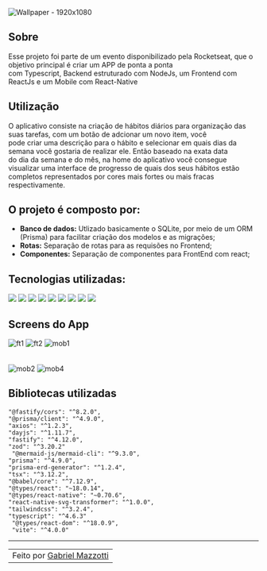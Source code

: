 ![Wallpaper - 1920x1080](https://user-images.githubusercontent.com/70278577/213954462-e02f7082-4cb2-4f5c-98f2-9057a9dcfe56.png)


## Sobre

Esse projeto foi parte de um evento disponibilizado pela Rocketseat, que o objetivo principal é criar um APP de ponta a ponta<br>
com Typescript, Backend estruturado com NodeJs, um Frontend com ReactJs e um Mobile com React-Native

## Utilização

O aplicativo consiste na criação de hábitos diários para organização das suas tarefas, com um botão de adcionar um novo item, você<br>
pode criar uma descrição para o hábito e selecionar em quais dias da semana você gostaria de realizar ele. Então baseado na exata data<br>
do dia da semana e do mês, na home do aplicativo você consegue visualizar uma interface de progresso de quais dos seus hábitos estão completos
representados por cores mais fortes ou mais fracas respectivamente.

## O projeto é composto por:

- **Banco de dados:** Utlizado basicamente o SQLite, por meio de um ORM (Prisma) para facilitar criação dos modelos e as migrações;
- **Rotas:** Separação de rotas para as requisões no Frontend;
- **Componentes:** Separação de componentes para FrontEnd com react;

## Tecnologias utilizadas:

<div>
    <img src="https://img.shields.io/badge/ReactJs-E34F26?style=for-the-badge&logo=reactjs&logoColor=white" />
    <img src="https://img.shields.io/badge/TailwindCss-1572B6?style=for-the-badge&logo=tailwindcss&logoColor=white" />
    <img src="https://img.shields.io/badge/typescript-F7DF1E?style=for-the-badge&logo=typescript&logoColor=black" /> 
    <img src="https://img.shields.io/badge/nodejs-339933?style=for-the-badge&logo=nodejs&logoColor=black" /> 
    <img src="https://img.shields.io/badge/ReactNative-FFF?style=for-the-badge&logo=reactnative&logoColor=black" /> 
    <img src="https://img.shields.io/badge/ViteJs-E34F26?style=for-the-badge&logo=vitejs&logoColor=white" />
    <img src="https://img.shields.io/badge/Prisma-1572B6?style=for-the-badge&logo=prisma&logoColor=white" />
    <img src="https://img.shields.io/badge/Fastify-F7DF1E?style=for-the-badge&logo=Fastify&logoColor=black" /> 
    <img src="https://img.shields.io/badge/Expo-339933?style=for-the-badge&logo=Expo&logoColor=black" /> 
    
  
          
          
</div>

## Screens do App <br>
![ft1](https://user-images.githubusercontent.com/70278577/213956526-9040576f-6ce6-428f-b0da-85a5e66dd9a3.png)
![ft2](https://user-images.githubusercontent.com/70278577/213956534-32bf9db0-543c-4c04-b1e7-4078241545fe.png)
![mob1](https://user-images.githubusercontent.com/70278577/213956545-8da25fc8-fea2-4428-91cc-8b7854465862.png)<br><br><br>
![mob2](https://user-images.githubusercontent.com/70278577/213956547-f51eb59d-27f5-4ec6-add0-e3b049515b8f.png)
![mob4](https://user-images.githubusercontent.com/70278577/213956615-64fc1191-1914-4fb0-a2a8-237960f04bc3.png)




## Bibliotecas utilizadas
    "@fastify/cors": "^8.2.0",
    "@prisma/client": "^4.9.0",
    "axios": "^1.2.3",
    "dayjs": "^1.11.7",
    "fastify": "^4.12.0",
    "zod": "^3.20.2"
     "@mermaid-js/mermaid-cli": "^9.3.0",
    "prisma": "^4.9.0",
    "prisma-erd-generator": "^1.2.4",
    "tsx": "^3.12.2",
    "@babel/core": "^7.12.9",
    "@types/react": "~18.0.14",
    "@types/react-native": "~0.70.6",
    "react-native-svg-transformer": "^1.0.0",
    "tailwindcss": "^3.2.4",
    "typescript": "^4.6.3"
     "@types/react-dom": "^18.0.9",
     "vite": "^4.0.0"
---

<table>
    <td>
      Feito por <a href="https://github.com/Mazzotti1">Gabriel Mazzotti</a>
    </td>
</table>
